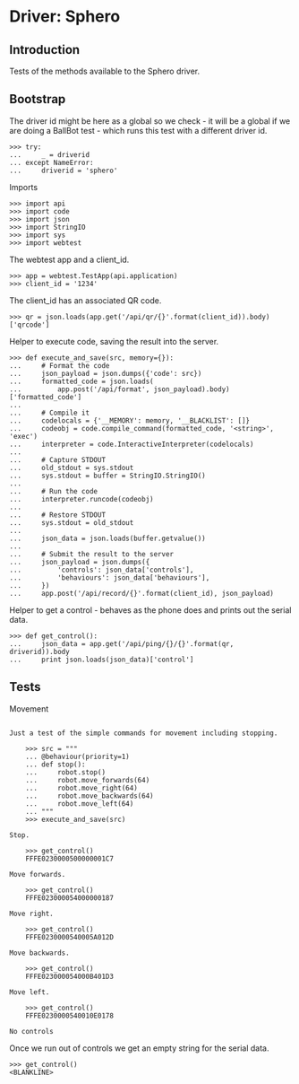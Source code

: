 Driver: Sphero
==============

Introduction
------------

Tests of the methods available to the Sphero driver.

Bootstrap
---------

The driver id might be here as a global so we check - it will be a global if
we are doing a BallBot test - which runs this test with a different driver id.

    >>> try:
    ...     _ = driverid
    ... except NameError:
    ...     driverid = 'sphero'

Imports

    >>> import api
    >>> import code
    >>> import json
    >>> import StringIO
    >>> import sys
    >>> import webtest

The webtest app and a client_id.

    >>> app = webtest.TestApp(api.application)
    >>> client_id = '1234'

The client_id has an associated QR code.

    >>> qr = json.loads(app.get('/api/qr/{}'.format(client_id)).body)['qrcode']

Helper to execute code, saving the result into the server.

    >>> def execute_and_save(src, memory={}):
    ...     # Format the code
    ...     json_payload = json.dumps({'code': src})
    ...     formatted_code = json.loads(
    ...         app.post('/api/format', json_payload).body)['formatted_code']
    ...
    ...     # Compile it
    ...     codelocals = {'__MEMORY': memory, '__BLACKLIST': []}
    ...     codeobj = code.compile_command(formatted_code, '<string>', 'exec')
    ...     interpreter = code.InteractiveInterpreter(codelocals)
    ...
    ...     # Capture STDOUT
    ...     old_stdout = sys.stdout
    ...     sys.stdout = buffer = StringIO.StringIO()
    ...
    ...     # Run the code
    ...     interpreter.runcode(codeobj)
    ...
    ...     # Restore STDOUT
    ...     sys.stdout = old_stdout
    ...
    ...     json_data = json.loads(buffer.getvalue())
    ...
    ...     # Submit the result to the server
    ...     json_payload = json.dumps({
    ...         'controls': json_data['controls'],
    ...         'behaviours': json_data['behaviours'],
    ...     })
    ...     app.post('/api/record/{}'.format(client_id), json_payload)

Helper to get a control - behaves as the phone does and prints out the serial
data.

    >>> def get_control():
    ...     json_data = app.get('/api/ping/{}/{}'.format(qr, driverid)).body
    ...     print json.loads(json_data)['control']

Tests
-----

Movement
~~~~~~~~

Just a test of the simple commands for movement including stopping.

    >>> src = """
    ... @behaviour(priority=1)
    ... def stop():
    ...     robot.stop()
    ...     robot.move_forwards(64)
    ...     robot.move_right(64)
    ...     robot.move_backwards(64)
    ...     robot.move_left(64)
    ... """
    >>> execute_and_save(src)

Stop.

    >>> get_control()
    FFFE0230000500000001C7

Move forwards.

    >>> get_control()
    FFFE023000054000000187

Move right.

    >>> get_control()
    FFFE0230000540005A012D

Move backwards.

    >>> get_control()
    FFFE023000054000B401D3

Move left.

    >>> get_control()
    FFFE0230000540010E0178

No controls
~~~~~~~~~~~

Once we run out of controls we get an empty string for the serial data.

    >>> get_control()
    <BLANKLINE>
